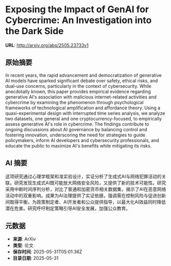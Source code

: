 # Exposing the Impact of GenAI for Cybercrime: An Investigation into the Dark Side

**URL**: http://arxiv.org/abs/2505.23733v1

## 原始摘要

In recent years, the rapid advancement and democratization of generative AI
models have sparked significant debate over safety, ethical risks, and dual-use
concerns, particularly in the context of cybersecurity. While anecdotally
known, this paper provides empirical evidence regarding generative AI's
association with malicious internet-related activities and cybercrime by
examining the phenomenon through psychological frameworks of technological
amplification and affordance theory. Using a quasi-experimental design with
interrupted time series analysis, we analyze two datasets, one general and one
cryptocurrency-focused, to empirically assess generative AI's role in
cybercrime. The findings contribute to ongoing discussions about AI governance
by balancing control and fostering innovation, underscoring the need for
strategies to guide policymakers, inform AI developers and cybersecurity
professionals, and educate the public to maximize AI's benefits while
mitigating its risks.


## AI 摘要

这项研究通过心理学框架和准实验设计，实证分析了生成式AI与网络犯罪活动的关联。研究发现生成式AI既可能放大网络安全风险，又提供了新的技术可能性。研究采用中断时间序列分析，对比了普通和加密货币相关数据集，揭示了AI在恶意网络活动中的双重影响。成果为AI治理提供了实证依据，强调需在控制风险与促进创新间取得平衡，为政策制定者、AI开发者和公众提供指导，以最大化AI效益同时降低潜在危害。研究呼吁制定策略引导AI安全发展，加强公众教育。

## 元数据

- **来源**: ArXiv
- **类型**: 论文
- **保存时间**: 2025-05-31T05:01:36Z
- **目录日期**: 2025-05-31
